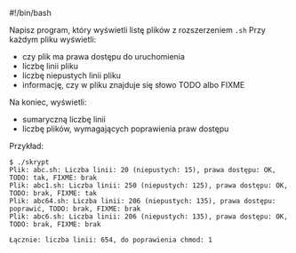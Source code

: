 #!/bin/bash

Napisz program, który wyświetli listę plików z rozszerzeniem `.sh`
Przy każdym pliku wyświetli:
- czy plik ma prawa dostępu do uruchomienia
- liczbę linii pliku
- liczbę niepustych linii pliku
- informację, czy w pliku znajduje się słowo TODO albo FIXME

Na koniec, wyświetli:
- sumaryczną liczbę linii
- liczbę plików, wymagających poprawienia praw dostępu

Przykład:

```command
$ ./skrypt
Plik: abc.sh: Liczba linii: 20 (niepustych: 15), prawa dostępu: OK, TODO: tak, FIXME: brak
Plik: abc1.sh: Liczba linii: 250 (niepustych: 125), prawa dostępu: OK, TODO: brak, FIXME: tak
Plik: abc64.sh: Liczba linii: 206 (niepustych: 135), prawa dostępu: poprawić, TODO: brak, FIXME: brak
Plik: abc6.sh: Liczba linii: 206 (niepustych: 135), prawa dostępu: OK, TODO: brak, FIXME: brak

Łącznie: liczba linii: 654, do poprawienia chmod: 1
```
